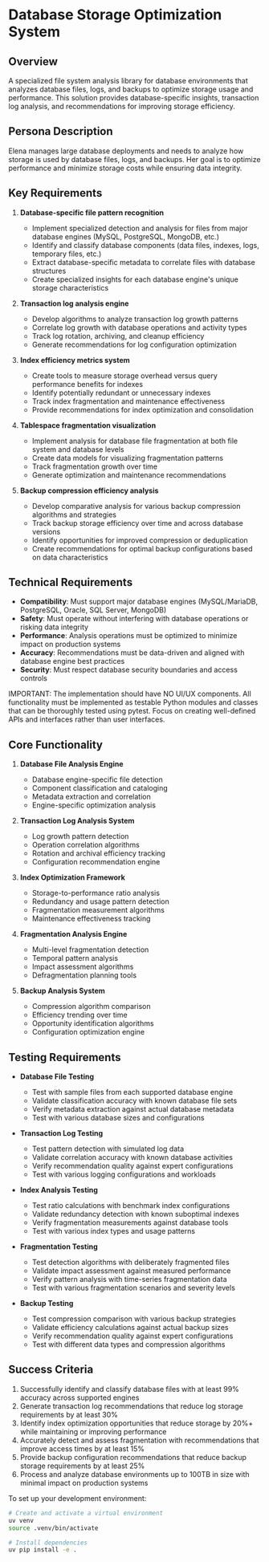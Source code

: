 # Database Storage Optimization System

## Overview
A specialized file system analysis library for database environments that analyzes database files, logs, and backups to optimize storage usage and performance. This solution provides database-specific insights, transaction log analysis, and recommendations for improving storage efficiency.

## Persona Description
Elena manages large database deployments and needs to analyze how storage is used by database files, logs, and backups. Her goal is to optimize performance and minimize storage costs while ensuring data integrity.

## Key Requirements
1. **Database-specific file pattern recognition**
   - Implement specialized detection and analysis for files from major database engines (MySQL, PostgreSQL, MongoDB, etc.)
   - Identify and classify database components (data files, indexes, logs, temporary files, etc.)
   - Extract database-specific metadata to correlate files with database structures
   - Create specialized insights for each database engine's unique storage characteristics

2. **Transaction log analysis engine**
   - Develop algorithms to analyze transaction log growth patterns
   - Correlate log growth with database operations and activity types
   - Track log rotation, archiving, and cleanup efficiency
   - Generate recommendations for log configuration optimization

3. **Index efficiency metrics system**
   - Create tools to measure storage overhead versus query performance benefits for indexes
   - Identify potentially redundant or unnecessary indexes
   - Track index fragmentation and maintenance effectiveness
   - Provide recommendations for index optimization and consolidation

4. **Tablespace fragmentation visualization**
   - Implement analysis for database file fragmentation at both file system and database levels
   - Create data models for visualizing fragmentation patterns
   - Track fragmentation growth over time
   - Generate optimization and maintenance recommendations

5. **Backup compression efficiency analysis**
   - Develop comparative analysis for various backup compression algorithms and strategies
   - Track backup storage efficiency over time and across database versions
   - Identify opportunities for improved compression or deduplication
   - Create recommendations for optimal backup configurations based on data characteristics

## Technical Requirements
- **Compatibility**: Must support major database engines (MySQL/MariaDB, PostgreSQL, Oracle, SQL Server, MongoDB)
- **Safety**: Must operate without interfering with database operations or risking data integrity
- **Performance**: Analysis operations must be optimized to minimize impact on production systems
- **Accuracy**: Recommendations must be data-driven and aligned with database engine best practices
- **Security**: Must respect database security boundaries and access controls

IMPORTANT: The implementation should have NO UI/UX components. All functionality must be implemented as testable Python modules and classes that can be thoroughly tested using pytest. Focus on creating well-defined APIs and interfaces rather than user interfaces.

## Core Functionality
1. **Database File Analysis Engine**
   - Database engine-specific file detection
   - Component classification and cataloging
   - Metadata extraction and correlation
   - Engine-specific optimization analysis

2. **Transaction Log Analysis System**
   - Log growth pattern detection
   - Operation correlation algorithms
   - Rotation and archival efficiency tracking
   - Configuration recommendation engine

3. **Index Optimization Framework**
   - Storage-to-performance ratio analysis
   - Redundancy and usage pattern detection
   - Fragmentation measurement algorithms
   - Maintenance effectiveness tracking

4. **Fragmentation Analysis Engine**
   - Multi-level fragmentation detection
   - Temporal pattern analysis
   - Impact assessment algorithms
   - Defragmentation planning tools

5. **Backup Analysis System**
   - Compression algorithm comparison
   - Efficiency trending over time
   - Opportunity identification algorithms
   - Configuration optimization engine

## Testing Requirements
- **Database File Testing**
  - Test with sample files from each supported database engine
  - Validate classification accuracy with known database file sets
  - Verify metadata extraction against actual database metadata
  - Test with various database sizes and configurations

- **Transaction Log Testing**
  - Test pattern detection with simulated log data
  - Validate correlation accuracy with known database activities
  - Verify recommendation quality against expert configurations
  - Test with various logging configurations and workloads

- **Index Analysis Testing**
  - Test ratio calculations with benchmark index configurations
  - Validate redundancy detection with known suboptimal indexes
  - Verify fragmentation measurements against database tools
  - Test with various index types and usage patterns

- **Fragmentation Testing**
  - Test detection algorithms with deliberately fragmented files
  - Validate impact assessment against measured performance
  - Verify pattern analysis with time-series fragmentation data
  - Test with various fragmentation scenarios and severity levels

- **Backup Testing**
  - Test compression comparison with various backup strategies
  - Validate efficiency calculations against actual backup sizes
  - Verify recommendation quality against expert configurations
  - Test with different data types and compression algorithms

## Success Criteria
1. Successfully identify and classify database files with at least 99% accuracy across supported engines
2. Generate transaction log recommendations that reduce log storage requirements by at least 30%
3. Identify index optimization opportunities that reduce storage by 20%+ while maintaining or improving performance
4. Accurately detect and assess fragmentation with recommendations that improve access times by at least 15%
5. Provide backup configuration recommendations that reduce backup storage requirements by at least 25%
6. Process and analyze database environments up to 100TB in size with minimal impact on production systems

To set up your development environment:
```bash
# Create and activate a virtual environment
uv venv
source .venv/bin/activate

# Install dependencies
uv pip install -e .
```